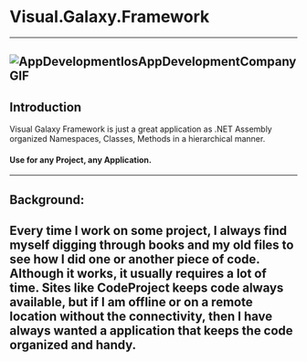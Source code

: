 # Visual.Galaxy.Framework
----
![AppDevelopmentIosAppDevelopmentCompanyGIF](https://user-images.githubusercontent.com/40143278/167638650-d92e0756-1327-4d83-b333-b0f4f5b48c8d.gif)
----
## Introduction
Visual Galaxy Framework is just a great application as .NET Assembly 
organized Namespaces, Classes, Methods in a hierarchical manner.
#### Use for any Project, any Application.
----
## Background:
Every time I work on some project, I always find myself digging through books and 
my old files to see how I did one or another piece of code.
Although it works, it usually requires a lot of time. 
Sites like CodeProject keeps code always available, but if I am offline or on a remote location without the connectivity, 
then I have always wanted a application that keeps the code organized and handy.
----
